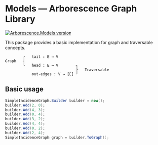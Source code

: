 # Models — Arborescence Graph Library

[![Arborescence.Models version](https://img.shields.io/nuget/v/Arborescence.Models.svg?label=Models&logo=nuget)](https://nuget.org/packages/Arborescence.Models/)

This package provides a basic implementation for graph and traversable concepts.

```
        ┌   tail : E → V
Graph   ┤
        └   head : E → V        ┐
                                ├   Traversable
            out-edges : V → [E] ┘
```

## Basic usage

```cs
SimpleIncidenceGraph.Builder builder = new();
builder.Add(2, 0);
builder.Add(4, 3);
builder.Add(0, 4);
builder.Add(3, 2);
builder.Add(4, 4);
builder.Add(0, 2);
builder.Add(2, 4);
SimpleIncidenceGraph graph = builder.ToGraph();
```
